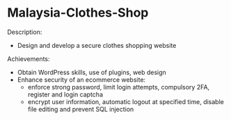 # Malaysia-Clothes-Shop
Description:
- Design and develop a secure clothes shopping website

Achievements:
- Obtain WordPress skills, use of plugins, web design
- Enhance security of an ecommerce website:
    - enforce strong password, limit login attempts, compulsory 2FA, register and login captcha
    - encrypt user information, automatic logout at specified time, disable file editing and  prevent SQL injection
